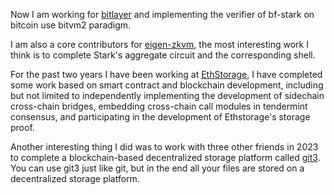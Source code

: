 
Now I am working for [bitlayer](https://github.com/bitlayer-org) and implementing the verifier of bf-stark on bitcoin use bitvm2 paradigm.

I am also a core contributors for [eigen-zkvm](https://github.com/0xEigenLabs/eigen-zkvm), the most interesting work I think is to complete Stark's aggregate circuit and the corresponding shell.

For the past two years I have been working at [EthStorage](https://github.com/ethstorage), I have completed some work based on smart contract and blockchain development, including but not limited to independently implementing the development of sidechain cross-chain bridges, embedding cross-chain call modules in tendermint consensus, and participating in the development of Ethstorage's storage proof.

Another interesting thing I did was to work with three other friends in 2023 to complete a blockchain-based decentralized storage platform called [git3](https://github.com/git3protocol). You can use git3 just like git, but in the end all your files are stored on a decentralized storage platform.





